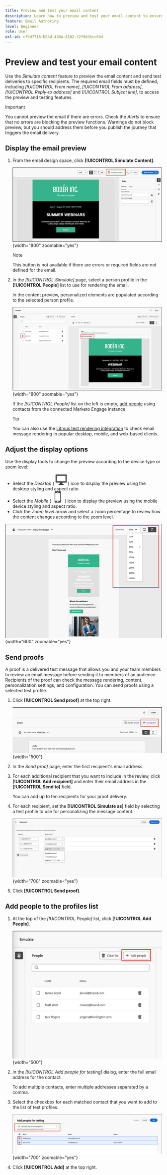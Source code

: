 ```yaml
---
title: Preview and test your email content
description: Learn how to preview and test your email content to ensure that it is free of errors in both content and personalization settings.
feature: Email Authoring
level: Beginner
role: User
exl-id: cf9d7716-b54d-430a-8102-72f9d35cc694
---
```

# Preview and test your email content

Use the _Simulate content_ feature to preview the email content and send test deliveries to specific recipients. The required email fields must be defined, including _[!UICONTROL From name]_, _[!UICONTROL From address]_, _[!UICONTROL Reply-to address]_ and _[!UICONTROL Subject line]_, to access the preview and testing features.

>[!IMPORTANT]
>
>You cannot preview the email if there are errors. Check the _Alerts_ to ensure that no errors are blocking the preview functions. Warnings do not block preview, but you should address them before you publish the journey that triggers the email delivery.

## Display the email preview

1. From the email design space<!-- or the email properties -->, click **[!UICONTROL Simulate Content]**.

   ![Click Simulate content](assets/email-simulate-content-.png){width="800" zoomable="yes"}

   >[!NOTE]
   >
   >This button is not available if there are errors or required fields are not defined for the email.

1. In the _[!UICONTROL Simulate]_ page, select a person profile in the **[!UICONTROL People]** list to use for rendering the email.

   In the content preview, personalized elements are populated according to the selected person profile.

   ![Select a person profile to render the simulation](./assets/email-simulate-content-preview.png){width="800" zoomable="yes"}

   If the _[!UICONTROL People]_ list on the left is empty, [add people](#add-people-to-the-profiles-list) using contacts from the connected Marketo Engage instance.

   >[!TIP]
   >
   >You can also use the [Litmus test rendering integration](./email-test-rendering.md) to check email message rendering in popular desktop, mobile, and web-based clients.

## Adjust the display options

Use the display tools to change the preview according to the device type or zoom level:

* Select the _Desktop_ ( ![Desktop display icon](../../assets/do-not-localize/icon-device-desktop.svg) ) icon to display the preview using the desktop styling and aspect ratio.
* Select the _Mobile_ ( ![Mobile display icon](../../assets/do-not-localize/icon-device-mobile.svg) ) icon to display the preview using the mobile device styling and aspect ratio.
* Click the _Zoom level_ arrow and select a zoom percentage to review how the content changes according to the zoom level.

![Adjust the preview display](assets/email-simulate-content-preview-display-options.png){width="600" zoomable="yes"}

## Send proofs

A proof is a delivered test message that allows you and your team members to review an email message before sending it to members of an audience. Recipients of the proof can check the message rendering, content, personalization settings, and configuration. You can send proofs using a selected test profile.

1. Click **[!UICONTROL Send proof]** at the top right.

   ![Click Send proof](assets/email-simulate-content-preview-send-proof.png){width="500"}

1. In the _Send proof_ page, enter the first recipient's email address.

1. For each additional recipient that you want to include in the review, click **[!UICONTROL Add recipient]** and enter their email address in the **[!UICONTROL Send to]** field. 

   You can add up to ten recipients for your proof delivery.

1. For each recipient, set the **[!UICONTROL Simulate as]** field by selecting a test profile to use for personalizing the message content.

   ![Add recipients and set test profiles](assets/email-simulate-content-preview-send-proof-recipients.png){width="700" zoomable="yes"}

1. Click **[!UICONTROL Send proof]**.

## Add people to the profiles list

1. At the top of the _[!UICONTROL People]_ list, click **[!UICONTROL Add People]**.

   ![Adjust the preview display](assets/email-simulate-content-add-people.png){width="500"}

1. In the _[!UICONTROL Add people for testing]_ dialog, enter the full email address for the contact.

   To add multiple contacts, enter multiple addresses separated by a comma.

1. Select the checkbox for each matched contact that you want to add to the list of test profiles.

   ![Adjust the preview display](assets/email-simulate-content-add-people-addresses.png){width="700" zoomable="yes"}

1. Click **[!UICONTROL Add]** at the top right.
